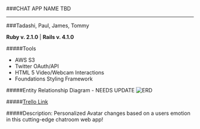 ###CHAT APP NAME TBD

---

###Tadashi, Paul, James, Tommy

**Ruby v. 2.1.0** |
**Rails v. 4.1.0**

#####Tools
* AWS S3
* Twitter OAuth/API
* HTML 5 Video/Webcam Interactions
* Foundations Styling Framework

#####Entity Relationship Diagram - NEEDS UPDATE
![ERD](http://i.imgur.com/So7Lldx.png)


#####[Trello Link](https://trello.com/b/yghCkrNT/ga-wdi-project-2-chat-app-team-delta-squadron)

#####Description:
Personalized Avatar changes based on a users emotion in this cutting-edge chatroom web app!